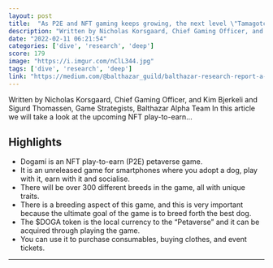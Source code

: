 ```yaml
---
layout: post
title:  "As P2E and NFT gaming keeps growing, the next level \"Tamagotchi\" is coming to Blockchain"
description: "Written by Nicholas Korsgaard, Chief Gaming Officer, and Kim Bjerkeli and Sigurd Thomassen, Game Strategists, Balthazar Alpha Team In this article we will take a look at the upcoming NFT play-to-earn…"
date: "2022-02-11 06:21:54"
categories: ['dive', 'research', 'deep']
score: 179
image: "https://i.imgur.com/nClL344.jpg"
tags: ['dive', 'research', 'deep']
link: "https://medium.com/@balthazar_guild/balthazar-research-report-a-deep-dive-into-dogam%C3%AD-and-the-petaverse-af7d2e7021f3"
---
```


Written by Nicholas Korsgaard, Chief Gaming Officer, and Kim Bjerkeli and Sigurd Thomassen, Game Strategists, Balthazar Alpha Team In this article we will take a look at the upcoming NFT play-to-earn…

## Highlights

- Dogamí is an NFT play-to-earn (P2E) petaverse game.
- It is an unreleased game for smartphones where you adopt a dog, play with it, earn with it and socialise.
- There will be over 300 different breeds in the game, all with unique traits.
- There is a breeding aspect of this game, and this is very important because the ultimate goal of the game is to breed forth the best dog.
- The $DOGA token is the local currency to the “Petaverse” and it can be acquired through playing the game.
- You can use it to purchase consumables, buying clothes, and event tickets.

---
